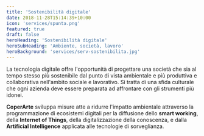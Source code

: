 ```yaml
---
title: 'Sostenibilità digitale'
date: 2018-11-28T15:14:39+10:00
icon: 'services/spunta.png'
featured: true
draft: false
heroHeading: 'Sostenibilità digitale'
heroSubHeading: 'Ambiente, società, lavoro'
heroBackground: 'services/serv-sostenibilita.jpg'
---
```


La tecnologia digitale offre l'opportunità di progettare
una società che sia al tempo stesso più sostenibile dal
punto di vista ambientale e più produttiva e collaborativa
nell'ambito sociale e lavorativo. Si tratta di una
sfida culturale che ogni azienda deve essere preparata ad
affrontare con gli strumenti più idonei.

**CoperArte** sviluppa misure atte a ridurre
 l'impatto ambientale attraverso la programmazione di
 ecosistemi digitali per la diffusione dello **smart
 working**, della **Internet of Things**, della
 digitalizzazione della conoscenza, e dalla **Artificial
 Intelligence** applicata alle tecnologie di sorveglianza.
